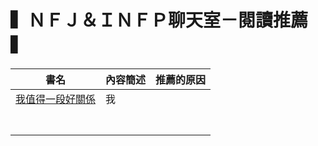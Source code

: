 # **▍ＮＦＪ＆ＩＮＦＰ聊天室－閱讀推薦 ▍**



| 書名     | 內容簡述   | 推薦的原因   |
| ----    | -------- | ---------- |
| [我值得一段好關係](https://www.books.com.tw/products/0010892616?gclid=CjwKCAjwqauVBhBGEiwAXOepkbk8ZQw4MTA3oGwgkErpNIFWS2x67sgPLRQCCCAjac4jfFLsTWmgDhoCsEIQAvD_BwE)        |我          |            |
|         |          |            |
|         |          |            |
|         |          |            |
|         |          |            |
|         |          |            |
|         |          |            |
|         |          |            |

